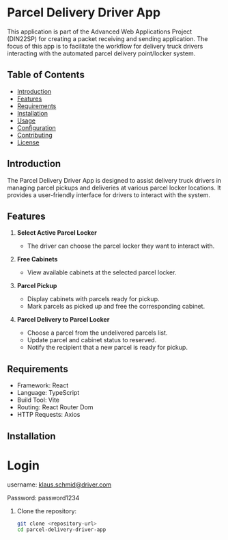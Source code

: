 # Parcel Delivery Driver App

This application is part of the Advanced Web Applications Project (DIN22SP) for creating a packet receiving and sending application. The focus of this app is to facilitate the workflow for delivery truck drivers interacting with the automated parcel delivery point/locker system.

## Table of Contents
- [Introduction](#introduction)
- [Features](#features)
- [Requirements](#requirements)
- [Installation](#installation)
- [Usage](#usage)
- [Configuration](#configuration)
- [Contributing](#contributing)
- [License](#license)

## Introduction

The Parcel Delivery Driver App is designed to assist delivery truck drivers in managing parcel pickups and deliveries at various parcel locker locations. It provides a user-friendly interface for drivers to interact with the system.

## Features

1. **Select Active Parcel Locker**
   - The driver can choose the parcel locker they want to interact with.

2. **Free Cabinets**
   - View available cabinets at the selected parcel locker.

3. **Parcel Pickup**
   - Display cabinets with parcels ready for pickup.
   - Mark parcels as picked up and free the corresponding cabinet.

4. **Parcel Delivery to Parcel Locker**
   - Choose a parcel from the undelivered parcels list.
   - Update parcel and cabinet status to reserved.
   - Notify the recipient that a new parcel is ready for pickup.


## Requirements

- Framework: React 
- Language: TypeScript
- Build Tool: Vite  
- Routing: React Router Dom    
- HTTP Requests: Axios  

## Installation

# Login
username:
klaus.schmid@driver.com

Password:
password1234


1. Clone the repository:

   ```bash
   git clone <repository-url>
   cd parcel-delivery-driver-app



